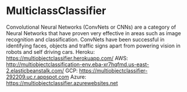 # MulticlassClassifier
Convolutional Neural Networks (ConvNets or CNNs) are a category of Neural Networks that have proven very effective in areas such as image recognition and classification. ConvNets have been successful in identifying faces, objects and traffic signs apart from powering vision in robots and self driving cars.  Heroku: https://multiobjectclassifier.herokuapp.com/  AWS: http://multiobjectclassification-env.eba-xr7hqfmd.us-east-2.elasticbeanstalk.com/  GCP: https://multiobjectclassifier-292209.uc.r.appspot.com  Azure: https://multiobjectclassifier.azurewebsites.net
